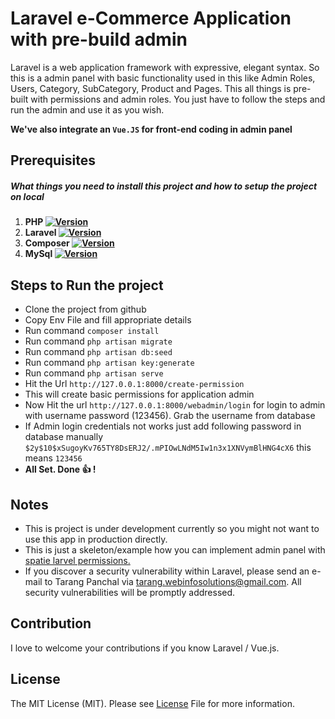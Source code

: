 # Laravel e-Commerce Application with pre-build admin 

Laravel is a web application framework with expressive, elegant syntax. So this is a admin panel with basic functionality used in this like Admin Roles, Users, Category, SubCategory, Product and Pages.
This all things is pre-built with permissions and admin roles. You just have to follow the steps and run the admin and use it as you wish.

**We've also integrate an `Vue.JS` for front-end coding in admin panel**

## Prerequisites

##### What things you need to install this project and how to setup the project on local
1. **PHP [![Version](https://shields.io/badge/version-v7.3-green)](https://www.php.net/releases/7_3_0.php)** 
2. **Laravel [![Version](https://shields.io/badge/version-v8.0-red)](https://laravel.com/docs/8.x)**
3. **Composer [![Version](https://shields.io/badge/version-v2.0-blue)](https://getcomposer.org/)**
3. **MySql [![Version](https://shields.io/badge/version-v8.0-orange)](https://www.phpmyadmin.net/)**

## Steps to Run the project
- Clone the project from github
- Copy Env File and fill appropriate details
- Run command `composer install`
- Run command `php artisan migrate`
- Run command `php artisan db:seed`
- Run command `php artisan key:generate`
- Run command `php artisan serve`
- Hit the Url `http://127.0.0.1:8000/create-permission`
- This will create basic permissions for application admin
- Now Hit the url `http://127.0.0.1:8000/webadmin/login` for login to admin with username password (123456). Grab the username from database
- If Admin login credentials not works just add following password in database manually
    `$2y$10$xSugoyKv765TY8DsERJ2/.mPIOwLNdM5Iw1n3x1XNVymBlHNG4cX6` this means `123456`
- **All Set. Done :+1: !**


## Notes
- This is project is under development currently so you might not want to use this app in production directly.
- This is just a skeleton/example how you can implement admin panel with [spatie larvel permissions.](https://spatie.be/docs/laravel-permission/v5/introduction)
- If you discover a security vulnerability within Laravel, please send an e-mail to Tarang Panchal via [tarang.webinfosolutions@gmail.com](mailto:tarang.webinfosolutions@gmail.com). All security vulnerabilities will be promptly addressed.

## Contribution

I love to welcome your contributions if you know Laravel / Vue.js.

## License

The MIT License (MIT). Please see [License]() File for more information.
